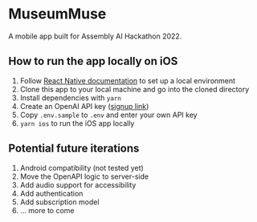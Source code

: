 # MuseumMuse

A mobile app built for Assembly AI Hackathon 2022.

## How to run the app locally on iOS

1. Follow [React Native documentation](https://reactnative.dev/docs/environment-setup) to set up a local environment
2. Clone this app to your local machine and go into the cloned directory
3. Install dependencies with `yarn`
4. Create an OpenAI API key ([signup link](https://beta.openai.com/signup/))
5. Copy `.env.sample` to `.env` and enter your own API key
6. `yarn ios` to run the iOS app locally

## Potential future iterations

1. Android compatibility (not tested yet)
2. Move the OpenAPI logic to server-side
3. Add audio support for accessibility
4. Add authentication
5. Add subscription model
6. ... more to come
